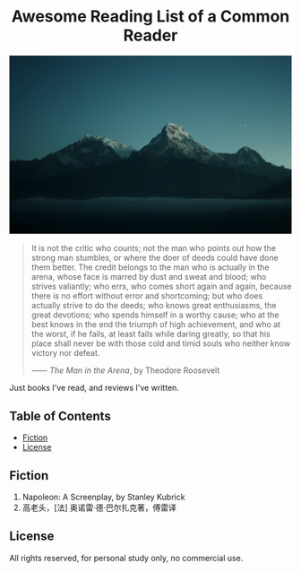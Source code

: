 <h1 align="center">Awesome Reading List of a Common Reader</h1>

<div align="center">
<img src="https://github.com/gao2ming/awesome-reading-list/blob/main/Poon%20Hill.jpg">
</div>

> It is not the critic who counts; not the man who points out how the strong man stumbles, or where the doer of deeds could have done them better. The credit belongs to the man who is actually in the arena, whose face is marred by dust and sweat and blood; who strives valiantly; who errs, who comes short again and again, because there is no effort without error and shortcoming; but who does actually strive to do the deeds; who knows great enthusiasms, the great devotions; who spends himself in a worthy cause; who at the best knows in the end the triumph of high achievement, and who at the worst, if he fails, at least fails while daring greatly, so that his place shall never be with those cold and timid souls who neither know victory nor defeat. 
> 
> —— *The Man in the Arena*, by Theodore Roosevelt 

Just books I've read, and reviews I've written.

## Table of Contents
* [Fiction](#fiction)
* [License](#license)

## Fiction
1. Napoleon: A Screenplay, by Stanley Kubrick
1. 高老头，[法] 奥诺雷·德·巴尔扎克著，傅雷译

## License
All rights reserved, for personal study only, no commercial use.
